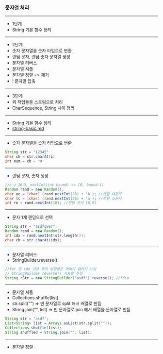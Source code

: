 ### 문자열 처리

---
- 1단계
- String 기본 함수 정리

---
- 2단계
- 숫자 문자열을 숫자 타입으로 변환
- 랜덤 문자, 랜덤 숫자 문자열 생성
- 문자열 리버스
- 문자열 셔플
- 문자열 정렬 => 제거
- ! 문자열 압축

---
- 3단계
- 위 작업들을 스트림으로 처리
- CharSequence, String 차이 정리

---
- String 기본 함수 정리
- [string-basic.md](string-basic.md)

---
- 숫자 문자열을 숫자 타입으로 변환
```java
String str = "12345"
char ch = str.charAt(i)
int num = ch - '0'
```

---
- 랜덤 문자, 숫자 생성
```java
//a-z 26개, nextInt(int bound) => [0, bound-1]
Random rand = new Random();
char uc = (char) (rand.nextInt(26) + 'A'); //랜덤 대문자
char lc = (char) (rand.nextInt(26) + 'a'); //랜덤 소문자
int rn = rand.nextInt(10); //랜덤 숫자 [0,9]
```

---
- 문자 1개 랜덤으로 선택
```java
String str = "asdfqwer";
Random rand = new Random();
int idx = rand.nextInt(str.length());
char ch = str.charAt(idx);
```

---
- 문자열 리버스
- StringBuilder.reverse()
```java
//for 문 idx 사용 등의 방법들은 버퍼가 없어서 느림
// StringBuilder reverse() 사용을 추천
String rStr = new StringBuilder("asdf").reverse(); //fdsa
```

---
- 문자열 셔플
- Collections.shuffle(list)
- str.split("") => 빈 문자열로 split 해서 배열로 만듬
- String.join("", list) => 빈 문자열로 join 해서 배열을 문자열로 만듬
```java
String str = "asdf";
List<String> list = Arrays.asList(str.split(""));
Collections.shuffle(list);
String shuffled = String.join("", list);
```

---
- 문자열 정렬


